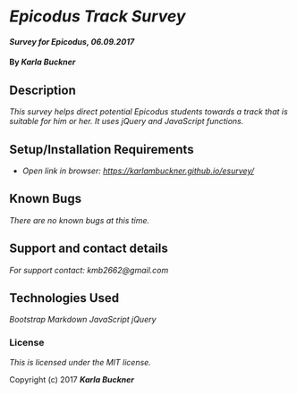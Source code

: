 # _Epicodus Track Survey_

#### _Survey for Epicodus, 06.09.2017_

#### By _**Karla Buckner**_

## Description

_This survey helps direct potential Epicodus students towards a track that is suitable for him or her. It uses jQuery and JavaScript functions._

## Setup/Installation Requirements

* _Open link in browser: https://karlambuckner.github.io/esurvey/_

## Known Bugs

_There are no known bugs at this time._

## Support and contact details

_For support contact: kmb2662@gmail.com_

## Technologies Used

_Bootstrap
  Markdown
  JavaScript
  jQuery_

### License

*This is licensed under the MIT license.*

Copyright (c) 2017 **_Karla Buckner_**
